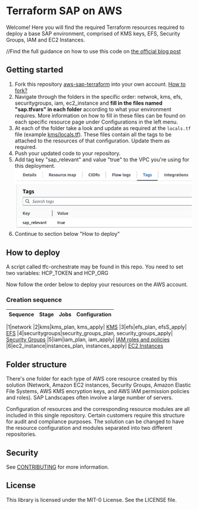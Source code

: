 # Terraform SAP on AWS

Welcome! Here you will find the required Terraform resources required to deploy a base SAP environment, comprised of KMS keys, EFS, Security Groups, IAM and EC2 Instances.

//Find the full guidance on how to use this code on [the official blog post](https://aws.amazon.com/blogs/awsforsap/terraform-your-sap-infrastructure-on-aws-2/)

## Getting started

1. Fork this repository [aws-sap-terraform](https://github.com/patrickabrennan/aws-sap-terraform) into your own account. [How to fork?](https://docs.github.com/en/pull-requests/collaborating-with-pull-requests/working-with-forks/fork-a-repo)
2. Navigate through the folders in the specific order: netwrok, kms, efs, securitygroups, iam, ec2_instance and **fill in the files named "sap.tfvars" in each folder** according to what your environment requires. More information on how to fill in these files can be found on each specific resource page under Configurations in the left menu. 
3. At each of the folder take a look and update as required at the ```locals.tf``` file (example [kms/locals.tf](https://github.com/patrickabrennan/aws-sap-terraform/blob/main/kms/locals.tf)). These files contain all the tags to be attached to the resources of that configuration. Update them as required.
4. Push your updated code to your repository.
5. Add tag key "sap_relevant" and value "true" to the VPC you're using for this deployment.
![VPC tag](images/vpc-tag.png)
6. Continue to section below "How to deploy"

## How to deploy

A script called tfc-orchestrate may be found in this repo. You need to set two variables: HCP_TOKEN and HCP_ORG


Now follow the order below to deploy your resources on the AWS account.

### Creation sequence

| Sequence | Stage | Jobs | Configuration
|------|-------|-----|-----

|1|network
|2|kms|kms_plan, kms_apply| [KMS](kms/README.md)
|3|efs|efs_plan, efsS_apply| [EFS](efs/README.md)
|4|securitygroups|security_groups_plan, security_groups_apply| [Security Groups](security_group/README.md)
|5|iam|iam_plan, iam_apply| [IAM roles and policies](iam/README.md)
|6|ec2_instance|instances_plan, instances_apply| [EC2 Instances](ec2_instance/README.md)

## Folder structure 

There's one folder for each type of AWS core resource created by this solution (Network, Amazon EC2 instances, Security Groups, Amazon Elastic File Systems, AWS KMS encryption keys, and AWS IAM permission policies and roles). 
SAP Landscapes often involve a large number of servers.  

Configuration of resources and the corresponding resource modules are all included in this single repository. Certain customers require this structure for audit and compliance purposes. The solution can be changed to have the resource configuration and modules separated into two different repositories. 

## Security

See [CONTRIBUTING](CONTRIBUTING.md#security-issue-notifications) for more information.

## License

This library is licensed under the MIT-0 License. See the LICENSE file.
